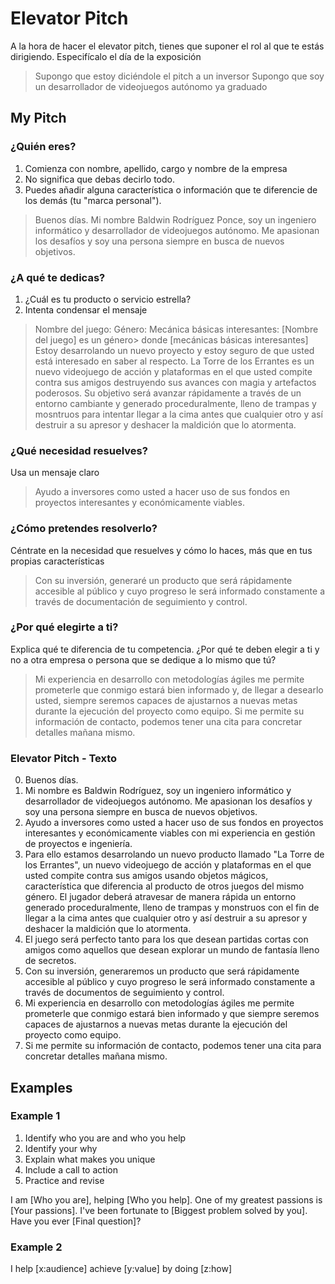 # Elevator Pitch

A la hora de hacer el elevator pitch, tienes que suponer el rol al que te estás dirigiendo. Especifícalo el día de la exposición

> Supongo que estoy diciéndole el pitch a un inversor
> Supongo que soy un desarrollador de videojuegos autónomo ya graduado

## My Pitch

### ¿Quién eres?

1. Comienza con nombre, apellido, cargo y nombre de la empresa
2. No significa que debas decirlo todo.
3. Puedes añadir alguna característica o información que te diferencie de los demás (tu "marca personal").

> Buenos días.
> Mi nombre Baldwin Rodríguez Ponce, soy un ingeniero informático y desarrollador de videojuegos autónomo. Me apasionan los desafíos y soy una persona siempre en busca de nuevos objetivos.

### ¿A qué te dedicas?

1. ¿Cuál es tu producto o servicio estrella?
2. Intenta condensar el mensaje

> Nombre del juego:
> Género:
> Mecánica básicas interesantes:
> [Nombre del juego] es un género> donde [mecánicas básicas interesantes]
> Estoy desarrolando un nuevo proyecto y estoy seguro de que usted está interesado en saber al respecto.
> La Torre de los Errantes es un nuevo videojuego de acción y plataformas en el que usted compite contra sus amigos destruyendo sus avances con magia y artefactos poderosos. Su objetivo será avanzar rápidamente a través de un entorno cambiante y generado proceduralmente, lleno de trampas y mosntruos para intentar llegar a la cima antes que cualquier otro y así destruir a su apresor y deshacer la maldición que lo atormenta.

### ¿Qué necesidad resuelves?

Usa un mensaje claro

> Ayudo a inversores como usted a hacer uso de sus fondos en proyectos interesantes y económicamente viables.

### ¿Cómo pretendes resolverlo?

Céntrate en la necesidad que resuelves y cómo lo haces, más que en tus propias características

> Con su inversión, generaré un producto que será rápidamente accesible al público y cuyo progreso le será informado constamente a través de documentación de seguimiento y control.

### ¿Por qué elegirte a ti?

Explica qué te diferencia de tu competencia. ¿Por qué te deben elegir a ti y no a otra empresa o persona que se dedique a lo mismo que tú?

> Mi experiencia en desarrollo con metodologías ágiles me permite prometerle que conmigo estará bien informado y, de llegar a desearlo usted, siempre seremos capaces de ajustarnos a nuevas metas durante la ejecución del proyecto como equipo.
> Si me permite su información de contacto, podemos tener una cita para concretar detalles mañana mismo.

### Elevator Pitch - Texto

0. Buenos días.
1. Mi nombre es Baldwin Rodríguez, soy un ingeniero informático y desarrollador de videojuegos autónomo. Me apasionan los desafíos y soy una persona siempre en busca de nuevos objetivos.
2. Ayudo a inversores como usted a hacer uso de sus fondos en proyectos interesantes y económicamente viables con mi experiencia en gestión de proyectos e ingeniería.
3. Para ello estamos desarrolando un nuevo producto llamado "La Torre de los Errantes", un nuevo videojuego de acción y plataformas en el que usted compite contra sus amigos usando objetos mágicos, característica que diferencia al producto de otros juegos del mismo género. El jugador deberá atravesar de manera rápida un entorno generado proceduralmente, lleno de trampas y monstruos con el fin de llegar a la cima antes que cualquier otro y así destruir a su apresor y deshacer la maldición que lo atormenta.
4. El juego será perfecto tanto para los que desean partidas cortas con amigos como aquellos que desean explorar un mundo de fantasía lleno de secretos.
5. Con su inversión, generaremos un producto que será rápidamente accesible al público y cuyo progreso le será informado constamente a través de documentos de seguimiento y control.
6. Mi experiencia en desarrollo con metodologías ágiles me permite prometerle que conmigo estará bien informado y que siempre seremos capaces de ajustarnos a nuevas metas durante la ejecución del proyecto como equipo.
7. Si me permite su información de contacto, podemos tener una cita para concretar detalles mañana mismo.

## Examples

### Example 1

1. Identify who you are and who you help
2. Identify your why
3. Explain what makes you unique
4. Include a call to action
5. Practice and revise

I am [Who you are], helping [Who you help]. One of my greatest passions is [Your passions]. I've been fortunate to [Biggest problem solved by you]. Have you ever [Final question]?

### Example 2

I help [x:audience] achieve [y:value] by doing [z:how]
